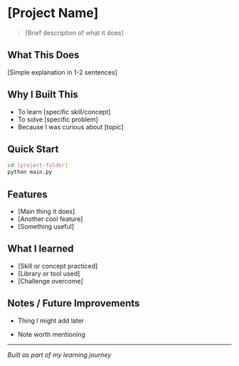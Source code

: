 # [Project Name]

> [Brief description of what it does]

## What This Does
[Simple explanation in 1-2 sentences]

## Why I Built This
- To learn [specific skill/concept]
- To solve [specific problem]
- Because I was curious about [topic]

## Quick Start
```bash
cd [project-folder]
python main.py
```

## Features
- [Main thing it does]
- [Another cool feature]
- [Something useful]

## What I learned
- [Skill or concept practiced]
- [Library or tool used]
- [Challenge overcome]

## Notes / Future Improvements

- Thing I might add later

- Note worth mentioning

---

*Built as part of my learning journey*
